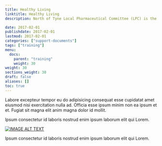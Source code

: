 ```yaml
---
title: Healthy Living
linktitle: Healthy Living
description: North of Tyne Local Pharmaceutical Committee (LPC) is the statutory organisation which represents all community pharmacies in Northumberland, Newcastle and North Tyneside.

date: 2017-02-01
publishdate: 2017-02-01
lastmod: 2017-02-01
categories: ["support-documents"]
tags: ["training"]
menu:
  docs:
    parent: "training"
    weight: 30
weight: 30
sections_weight: 30
draft: false
aliases: []
toc: true
---
```


Labore excepteur tempor eu do adipisicing consequat esse cupidatat amet eiusmod nisi exercitation nulla ad. Officia esse ipsum minim non ea ipsum et et. Fugiat sit magna elit anim magna dolor id mollit.

Ipsum consectetur id laboris nostrud enim ipsum laborum elit qui Lorem.

[![IMAGE ALT TEXT](http://img.youtube.com/vi/TwBVaAH7q-k/0.jpg)](http://www.youtube.com/watch?v=TwBVaAH7q-k "Video Title")

Ipsum consectetur id laboris nostrud enim ipsum laborum elit qui Lorem.